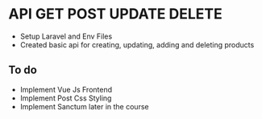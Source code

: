 # API GET POST UPDATE DELETE
- Setup Laravel and Env Files
- Created basic api for creating, updating, adding and deleting products

## To do
- Implement Vue Js Frontend
- Implement Post Css Styling
- Implement Sanctum later in the course
